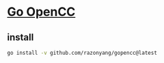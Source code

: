 # [Go OpenCC](https://github.com/razonyang/gopencc)

## install

```sh
go install -v github.com/razonyang/gopencc@latest
```
